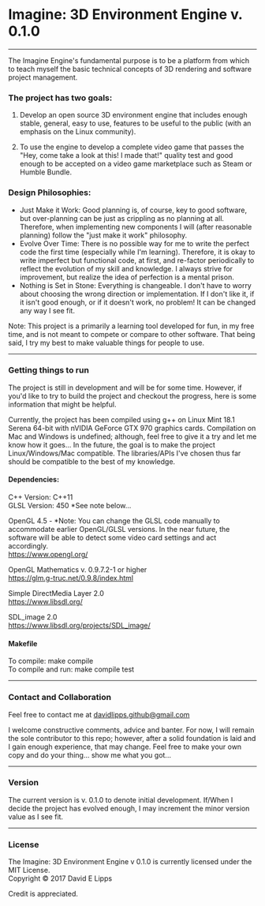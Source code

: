 # Imagine: 3D Environment Engine v. 0.1.0
---
The Imagine Engine's fundamental purpose is to be a platform from which to teach myself the basic technical concepts of 3D rendering and software project management.

### The project has two goals:

1. Develop an open source 3D environment engine that includes enough stable, general, easy to use, features to be useful to the public (with an emphasis on the Linux community).

2. To use the engine to develop a complete video game that passes the "Hey, come take a look at this! I made that!" quality test and good enough to be accepted on a video game marketplace such as Steam or Humble Bundle.

### Design Philosophies:

* Just Make it Work: Good planning is, of course, key to good software, but over-planning can be just as crippling as no planning at all. Therefore, when implementing new components I will (after reasonable planning) follow the "just make it work" philosophy. 
* Evolve Over Time: There is no possible way for me to write the perfect code the first time (especially while I'm learning). Therefore, it is okay to write imperfect but functional code, at first, and re-factor periodically to reflect the evolution of my skill and knowledge. I always strive for improvement, but realize the idea of perfection is a mental prison.
* Nothing is Set in Stone: Everything is changeable. I don't have to worry about choosing the wrong direction or implementation. If I don't like it, if it isn't good enough, or if it doesn't work, no problem! It can be changed any way I see fit.

Note: This project is a primarily a learning tool developed for fun, in my free time, and is not meant to compete or compare to other software. That being said, I try my best to make valuable things for people to use.

---
### Getting things to run
The project is still in development and will be for some time. However, if you'd like to try to build the project and checkout the progress, here is some information that might be helpful.

Currently, the project has been compiled using g++ on Linux Mint 18.1 Serena 64-bit with nVIDIA GeForce GTX 970 graphics cards. Compilation on Mac and Windows is undefined; although, feel free to give it a try and let me know how it goes... In the future, the goal is to make the project Linux/Windows/Mac compatible. The libraries/APIs I've chosen thus far should be compatible to the best of my knowledge.

#### Dependencies:

C++ Version: C++11   
GLSL Version: 450 *See note below...

OpenGL 4.5 - *Note: You can change the GLSL code manually to accommodate earlier OpenGL/GLSL versions. In the near future, the software will be able to detect some video card settings and act accordingly.  
https://www.opengl.org/

OpenGL Mathematics v. 0.9.7.2-1 or higher  
https://glm.g-truc.net/0.9.8/index.html

Simple DirectMedia Layer 2.0  
https://www.libsdl.org/

SDL_image 2.0  
https://www.libsdl.org/projects/SDL_image/

#### Makefile

To compile: make compile  
To compile and run: make compile test

---
### Contact and Collaboration

Feel free to contact me at davidlipps.github@gmail.com

I welcome constructive comments, advice and banter. For now, I will remain the sole contributor to this repo; however, after a solid foundation is laid and I gain enough experience, that may change. Feel free to make your own copy and do your thing... show me what you got... 

---
### Version

The current version is v. 0.1.0 to denote initial development. If/When I decide the project has evolved enough, I may increment the minor version value as I see fit.

---
### License

The Imagine: 3D Environment Engine v 0.1.0 is currently licensed under the MIT License.   
Copyright © 2017 David E Lipps

Credit is appreciated.